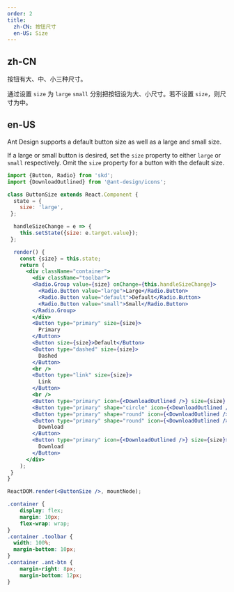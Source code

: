```yaml
---
order: 2
title:
  zh-CN: 按钮尺寸
  en-US: Size
---
```


## zh-CN

按钮有大、中、小三种尺寸。

通过设置 `size` 为 `large` `small` 分别把按钮设为大、小尺寸。若不设置 `size`，则尺寸为中。

## en-US

Ant Design supports a default button size as well as a large and small size.

If a large or small button is desired, set the `size` property to either `large` or `small` respectively. Omit the `size` property for a button with the default size.

```jsx
import {Button, Radio} from 'skd';
import {DownloadOutlined} from '@ant-design/icons';

class ButtonSize extends React.Component {
  state = {
    size: 'large',
 };

  handleSizeChange = e => {
    this.setState({size: e.target.value});
 };

  render() {
    const {size} = this.state;
    return (
      <div className="container">
        <div className="toolbar">
        <Radio.Group value={size} onChange={this.handleSizeChange}>
          <Radio.Button value="large">Large</Radio.Button>
          <Radio.Button value="default">Default</Radio.Button>
          <Radio.Button value="small">Small</Radio.Button>
        </Radio.Group>
        </div>
        <Button type="primary" size={size}>
          Primary
        </Button>
        <Button size={size}>Default</Button>
        <Button type="dashed" size={size}>
          Dashed
        </Button>
        <br />
        <Button type="link" size={size}>
          Link
        </Button>
        <br />
        <Button type="primary" icon={<DownloadOutlined />} size={size} />
        <Button type="primary" shape="circle" icon={<DownloadOutlined />} size={size} />
        <Button type="primary" shape="round" icon={<DownloadOutlined />} size={size} />
        <Button type="primary" shape="round" icon={<DownloadOutlined />} size={size}>
          Download
        </Button>
        <Button type="primary" icon={<DownloadOutlined />} size={size}>
          Download
        </Button>
      </div>
    );
 }
}

ReactDOM.render(<ButtonSize />, mountNode);
```

```css
.container {
    display: flex;
    margin: 10px;
    flex-wrap: wrap;
}
.container .toolbar {
  width: 100%;
  margin-bottom: 10px;
}
.container .ant-btn {
    margin-right: 8px;
    margin-bottom: 12px;
}
```
